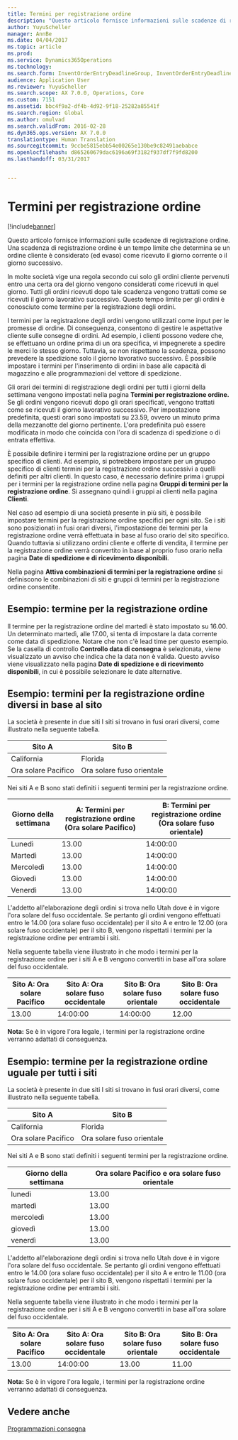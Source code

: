 ```yaml
---
title: Termini per registrazione ordine
description: "Questo articolo fornisce informazioni sulle scadenze di registrazione ordine. Una scadenza di registrazione ordine è un tempo limite che determina se un ordine cliente è considerato (ed evaso) come ricevuto il giorno corrente o il giorno successivo."
author: YuyuScheller
manager: AnnBe
ms.date: 04/04/2017
ms.topic: article
ms.prod: 
ms.service: Dynamics365Operations
ms.technology: 
ms.search.form: InventOrderEntryDeadlineGroup, InventOrderEntryDeadlineParameters, InventOrderEntryDeadlineTable
audience: Application User
ms.reviewer: YuyuScheller
ms.search.scope: AX 7.0.0, Operations, Core
ms.custom: 7151
ms.assetid: bbc4f9a2-df4b-4d92-9f18-25282a85541f
ms.search.region: Global
ms.author: omulvad
ms.search.validFrom: 2016-02-28
ms.dyn365.ops.version: AX 7.0.0
translationtype: Human Translation
ms.sourcegitcommit: 9ccbe5815ebb54e00265e130be9c82491aebabce
ms.openlocfilehash: d865260679dac6196a69f3182f937df7f9fd8200
ms.lasthandoff: 03/31/2017


---
```


# <a name="order-entry-deadlines"></a>Termini per registrazione ordine

[!include[banner](../includes/banner.md)]


Questo articolo fornisce informazioni sulle scadenze di registrazione ordine. Una scadenza di registrazione ordine è un tempo limite che determina se un ordine cliente è considerato (ed evaso) come ricevuto il giorno corrente o il giorno successivo.

In molte società vige una regola secondo cui solo gli ordini cliente pervenuti entro una certa ora del giorno vengono considerati come ricevuti in quel giorno. Tutti gli ordini ricevuti dopo tale scadenza vengono trattati come se ricevuti il giorno lavorativo successivo. Questo tempo limite per gli ordini è conosciuto come termine per la registrazione degli ordini.  

I termini per la registrazione degli ordini vengono utilizzati come input per le promesse di ordine. Di conseguenza, consentono di gestire le aspettative cliente sulle consegne di ordini. Ad esempio, i clienti possono vedere che, se effettuano un ordine prima di un ora specifica, vi impegnerete a spedire le merci lo stesso giorno. Tuttavia, se non rispettano la scadenza, possono prevedere la spedizione solo il giorno lavorativo successivo. È possibile impostare i termini per l'inserimento di ordini in base alle capacità di magazzino e alle programmazioni del vettore di spedizione.  

Gli orari dei termini di registrazione degli ordini per tutti i giorni della settimana vengono impostati nella pagina **Termini per registrazione ordine.** Se gli ordini vengono ricevuti dopo gli orari specificati, vengono trattati come se ricevuti il giorno lavorativo successivo. Per impostazione predefinita, questi orari sono impostati su 23.59, ovvero un minuto prima della mezzanotte del giorno pertinente. L'ora predefinita può essere modificata in modo che coincida con l'ora di scadenza di spedizione o di entrata effettiva.  

È possibile definire i termini per la registrazione ordine per un gruppo specifico di clienti. Ad esempio, si potrebbero impostare per un gruppo specifico di clienti termini per la registrazione ordine successivi a quelli definiti per altri clienti. In questo caso, è necessario definire prima i gruppi per i termini per la registrazione ordine nella pagina **Gruppi di termini per la registrazione ordine**. Si assegnano quindi i gruppi ai clienti nella pagina **Clienti**.  

Nel caso ad esempio di una società presente in più siti, è possibile impostare termini per la registrazione ordine specifici per ogni sito. Se i siti sono posizionati in fusi orari diversi, l'impostazione dei termini per la registrazione ordine verrà effettuata in base al fuso orario del sito specifico. Quando tuttavia si utilizzano ordini cliente e offerte di vendita, il termine per la registrazione ordine verrà convertito in base al proprio fuso orario nella pagina **Date di spedizione e di ricevimento disponibili**.  

Nella pagina **Attiva combinazioni di termini per la registrazione ordine** si definiscono le combinazioni di siti e gruppi di termini per la registrazione ordine consentite.

## <a name="example-order-entry-deadline"></a>Esempio: termine per la registrazione ordine
Il termine per la registrazione ordine del martedì è stato impostato su 16.00. Un determinato martedì, alle 17.00, si tenta di impostare la data corrente come data di spedizione. Notare che non c'è lead time per questo esempio. Se la casella di controllo **Controllo data di consegna** è selezionata, viene visualizzato un avviso che indica che la data non è valida. Questo avviso viene visualizzato nella pagina **Date di spedizione e di ricevimento disponibili**, in cui è possibile selezionare le date alternative.

## <a name="example-different-order-entry-deadlines-per-site"></a>Esempio: termini per la registrazione ordine diversi in base al sito
La società è presente in due siti I siti si trovano in fusi orari diversi, come illustrato nella seguente tabella.

| Sito A                      | Sito B                      |
|-----------------------------|-----------------------------|
| California                  | Florida                     |
| Ora solare Pacifico | Ora solare fuso orientale |

Nei siti A e B sono stati definiti i seguenti termini per la registrazione ordine.

| Giorno della settimana             | A: Termini per registrazione ordine (Ora solare Pacifico) | B: Termini per registrazione ordine (Ora solare fuso orientale) |
|-----------------------------|--------------------------------|--------------------------------|
| Lunedì                      | 13.00                          | 14:00:00                          |
| Martedì                     | 13.00                          | 14:00:00                          |
| Mercoledì                   | 13.00                          | 14:00:00                          |
| Giovedì                    | 13.00                          | 14:00:00                          |
| Venerdì                      | 13.00                          | 14:00:00                          |

L'addetto all'elaborazione degli ordini si trova nello Utah dove è in vigore l'ora solare del fuso occidentale. Se pertanto gli ordini vengono effettuati entro le 14.00 (ora solare fuso occidentale) per il sito A e entro le 12.00 (ora solare fuso occidentale) per il sito B, vengono rispettati i termini per la registrazione ordine per entrambi i siti.  

Nella seguente tabella viene illustrato in che modo i termini per la registrazione ordine per i siti A e B vengono convertiti in base all'ora solare del fuso occidentale.

| Sito A: Ora solare Pacifico         | Sito A: Ora solare fuso occidentale        | Sito B: Ora solare fuso orientale           | Sito B: Ora solare fuso occidentale        |
|---------------------|--------------------|-----------------------|--------------------|
| 13.00               | 14:00:00              | 14:00:00                 | 12.00              |

**Nota:** Se è in vigore l'ora legale, i termini per la registrazione ordine verranno adattati di conseguenza.

## <a name="example-same-order-entry-deadline-per-site"></a>Esempio: termine per la registrazione ordine uguale per tutti i siti
La società è presente in due siti I siti si trovano in fusi orari diversi, come illustrato nella seguente tabella.

| Sito A                      | Sito B                      |
|-----------------------------|-----------------------------|
| California                  | Florida                     |
| Ora solare Pacifico | Ora solare fuso orientale |

Nei siti A e B sono stati definiti i seguenti termini per la registrazione ordine.

| Giorno della settimana | Ora solare Pacifico e ora solare fuso orientale |
|-----------------|-------------|
| lunedì          | 13.00       |
| martedì         | 13.00       |
| mercoledì       | 13.00       |
| giovedì        | 13.00       |
| venerdì          | 13.00       |

L'addetto all'elaborazione degli ordini si trova nello Utah dove è in vigore l'ora solare del fuso occidentale. Se pertanto gli ordini vengono effettuati entro le 14.00 (ora solare fuso occidentale) per il sito A e entro le 11.00 (ora solare fuso occidentale) per il sito B, vengono rispettati i termini per la registrazione ordine per entrambi i siti. 

Nella seguente tabella viene illustrato in che modo i termini per la registrazione ordine per i siti A e B vengono convertiti in base all'ora solare del fuso occidentale.

| Sito A: Ora solare Pacifico         | Sito A: Ora solare fuso occidentale        | Sito B: Ora solare fuso orientale           | Sito B: Ora solare fuso occidentale        |
|---------------------|--------------------|-----------------------|--------------------|
| 13.00               | 14:00:00              | 13.00                 | 11.00              |

**Nota:** Se è in vigore l'ora legale, i termini per la registrazione ordine verranno adattati di conseguenza.

<a name="see-also"></a>Vedere anche
--------

[Programmazioni consegna](delivery-schedules.md)




